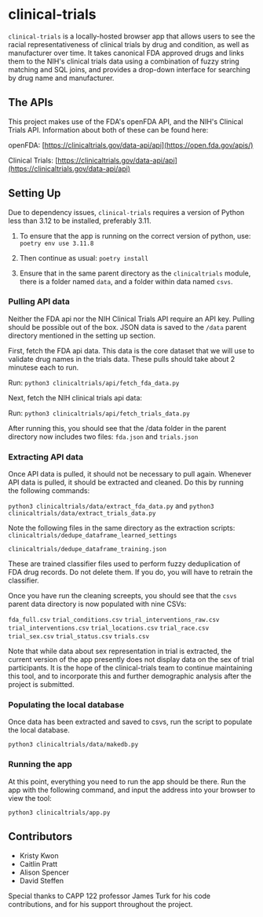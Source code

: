 # clinical-trials

`clinical-trials` is a locally-hosted browser app that allows users to see the racial representativeness of clinical trials by drug and condition, as well as manufacturer over time. It takes canonical FDA approved drugs and links them to the NIH's clinical trials data using a combination of fuzzy string matching and SQL joins, and provides a drop-down interface for searching by drug name and manufacturer.

## The APIs

This project makes use of the FDA's openFDA API, and the NIH's Clinical Trials API. Information about both of these can be found here:

openFDA: [https://clinicaltrials.gov/data-api/api](https://open.fda.gov/apis/)

Clinical Trials: [https://clinicaltrials.gov/data-api/api](https://clinicaltrials.gov/data-api/api)

## Setting Up
Due to dependency issues, `clinical-trials` requires a version of Python less than 3.12 to be installed, preferably 3.11.

1. To ensure that the app is running on the correct version of python, use:
`poetry env use 3.11.8`

2. Then continue as usual:
`poetry install`

3. Ensure that in the same parent directory as the `clinicaltrials` module, there is a folder named `data`, and a folder within data named `csvs`.
 
### Pulling API data
Neither the FDA api nor the NIH Clinical Trials API require an API key. Pulling should be possible out of the box. JSON data is saved to the `/data` parent directory mentioned in the setting up section.

First, fetch the FDA api data. This data is the core dataset that we will use to validate drug names in the trials data. These pulls should take about 2 minutese each to run.

Run: `python3 clinicaltrials/api/fetch_fda_data.py`

Next, fetch the NIH clinical trials api data:

Run: `python3 clinicaltrials/api/fetch_trials_data.py`

After running this, you should see that the /data folder in the parent directory now includes two files: `fda.json` and `trials.json`

### Extracting API data
Once API data is pulled, it should not be necessary to pull again. Whenever API data is pulled, it should be extracted and cleaned. Do this by running the following commands:

`python3 clinicaltrials/data/extract_fda_data.py` and `python3 clinicaltrials/data/extract_trials_data.py`

Note the following files in the same directory as the extraction scripts:
`clinicaltrials/dedupe_dataframe_learned_settings`

`clinicaltrials/dedupe_dataframe_training.json`

These are trained classifier files used to perform fuzzy deduplication of FDA drug records. Do not delete them. If you do, you will have to retrain the classifier.

Once you have run the cleaning screepts, you should see that the `csvs` parent data directory is now populated with nine CSVs:

`fda_full.csv`
`trial_conditions.csv`
`trial_interventions_raw.csv`
`trial_interventions.csv`
`trial_locations.csv`
`trial_race.csv`
`trial_sex.csv`
`trial_status.csv`
`trials.csv`

Note that while data about sex representation in trial is extracted, the current version of the app presently does not display data on the sex of trial participants. It is the hope of the clinical-trials team to continue maintaining this tool, and to incorporate this and further demographic analysis after the project is submitted.

### Populating the local database
Once data has been extracted and saved to csvs, run the script to populate the local database.

`python3 clinicaltrials/data/makedb.py`

### Running the app
At this point, everything you need to run the app should be there. Run the app with the following command, and input the address into your browser to view the tool:

`python3 clinicaltrials/app.py`

## Contributors
* Kristy Kwon
* Caitlin Pratt
* Alison Spencer
* David Steffen

Special thanks to CAPP 122 professor James Turk for his code contributions, and for his support throughout the project.
